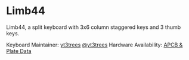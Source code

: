 # Limb44
Limb44, a split keyboard with 3x6 column staggered keys and 3 thumb keys.

Keyboard Maintainer: [yt3trees](https://github.com/yt3trees/)  [@yt3trees](https://twitter.com/yt3trees)
Hardware Availability: [APCB & Plate Data](https://github.com/yt3trees/limb44)
